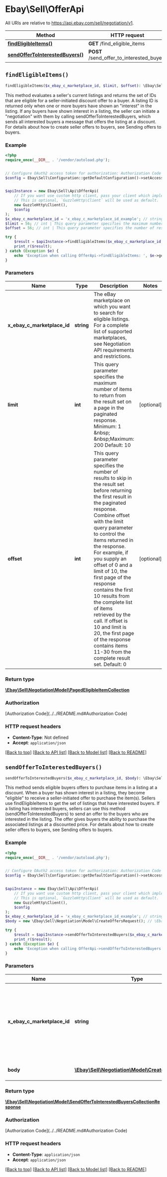 # Ebay\Sell\OfferApi

All URIs are relative to https://api.ebay.com/sell/negotiation/v1.

Method | HTTP request | Description
------------- | ------------- | -------------
[**findEligibleItems()**](OfferApi.md#findEligibleItems) | **GET** /find_eligible_items | 
[**sendOfferToInterestedBuyers()**](OfferApi.md#sendOfferToInterestedBuyers) | **POST** /send_offer_to_interested_buyers | 


## `findEligibleItems()`

```php
findEligibleItems($x_ebay_c_marketplace_id, $limit, $offset): \Ebay\Sell\Negotiation\Model\PagedEligibleItemCollection
```



This method evaluates a seller's current listings and returns the set of IDs that are eligible for a seller-initiated discount offer to a buyer. A listing ID is returned only when one or more buyers have shown an &quot;interest&quot; in the listing. If any buyers have shown interest in a listing, the seller can initiate a &quot;negotiation&quot; with them by calling sendOfferToInterestedBuyers, which sends all interested buyers a message that offers the listing at a discount. For details about how to create seller offers to buyers, see Sending offers to buyers.

### Example

```php
<?php
require_once(__DIR__ . '/vendor/autoload.php');


// Configure OAuth2 access token for authorization: Authorization Code
$config = Ebay\Sell\Configuration::getDefaultConfiguration()->setAccessToken('YOUR_ACCESS_TOKEN');


$apiInstance = new Ebay\Sell\Api\OfferApi(
    // If you want use custom http client, pass your client which implements `GuzzleHttp\ClientInterface`.
    // This is optional, `GuzzleHttp\Client` will be used as default.
    new GuzzleHttp\Client(),
    $config
);
$x_ebay_c_marketplace_id = 'x_ebay_c_marketplace_id_example'; // string | The eBay marketplace on which you want to search for eligible listings. For a complete list of supported marketplaces, see Negotiation API requirements and restrictions.
$limit = 56; // int | This query parameter specifies the maximum number of items to return from the result set on a page in the paginated response. Minimum: 1 &nbsp; &nbsp;Maximum: 200 Default: 10
$offset = 56; // int | This query parameter specifies the number of results to skip in the result set before returning the first result in the paginated response. Combine offset with the limit query parameter to control the items returned in the response. For example, if you supply an offset of 0 and a limit of 10, the first page of the response contains the first 10 results from the complete list of items retrieved by the call. If offset is 10 and limit is 20, the first page of the response contains items 11-30 from the complete result set. Default: 0

try {
    $result = $apiInstance->findEligibleItems($x_ebay_c_marketplace_id, $limit, $offset);
    print_r($result);
} catch (Exception $e) {
    echo 'Exception when calling OfferApi->findEligibleItems: ', $e->getMessage(), PHP_EOL;
}
```

### Parameters

Name | Type | Description  | Notes
------------- | ------------- | ------------- | -------------
 **x_ebay_c_marketplace_id** | **string**| The eBay marketplace on which you want to search for eligible listings. For a complete list of supported marketplaces, see Negotiation API requirements and restrictions. |
 **limit** | **int**| This query parameter specifies the maximum number of items to return from the result set on a page in the paginated response. Minimum: 1 &amp;nbsp; &amp;nbsp;Maximum: 200 Default: 10 | [optional]
 **offset** | **int**| This query parameter specifies the number of results to skip in the result set before returning the first result in the paginated response. Combine offset with the limit query parameter to control the items returned in the response. For example, if you supply an offset of 0 and a limit of 10, the first page of the response contains the first 10 results from the complete list of items retrieved by the call. If offset is 10 and limit is 20, the first page of the response contains items 11-30 from the complete result set. Default: 0 | [optional]

### Return type

[**\Ebay\Sell\Negotiation\Model\PagedEligibleItemCollection**](../Model/PagedEligibleItemCollection.md)

### Authorization

[Authorization Code](../../README.md#Authorization Code)

### HTTP request headers

- **Content-Type**: Not defined
- **Accept**: `application/json`

[[Back to top]](#) [[Back to API list]](../../README.md#endpoints)
[[Back to Model list]](../../README.md#models)
[[Back to README]](../../README.md)

## `sendOfferToInterestedBuyers()`

```php
sendOfferToInterestedBuyers($x_ebay_c_marketplace_id, $body): \Ebay\Sell\Negotiation\Model\SendOfferToInterestedBuyersCollectionResponse
```



This method sends eligible buyers offers to purchase items in a listing at a discount. When a buyer has shown interest in a listing, they become &quot;eligible&quot; to receive a seller-initiated offer to purchase the item(s). Sellers use findEligibleItems to get the set of listings that have interested buyers. If a listing has interested buyers, sellers can use this method (sendOfferToInterestedBuyers) to send an offer to the buyers who are interested in the listing. The offer gives buyers the ability to purchase the associated listings at a discounted price. For details about how to create seller offers to buyers, see Sending offers to buyers.

### Example

```php
<?php
require_once(__DIR__ . '/vendor/autoload.php');


// Configure OAuth2 access token for authorization: Authorization Code
$config = Ebay\Sell\Configuration::getDefaultConfiguration()->setAccessToken('YOUR_ACCESS_TOKEN');


$apiInstance = new Ebay\Sell\Api\OfferApi(
    // If you want use custom http client, pass your client which implements `GuzzleHttp\ClientInterface`.
    // This is optional, `GuzzleHttp\Client` will be used as default.
    new GuzzleHttp\Client(),
    $config
);
$x_ebay_c_marketplace_id = 'x_ebay_c_marketplace_id_example'; // string | The eBay marketplace on which your listings with &quot;eligible&quot; buyers appear. For a complete list of supported marketplaces, see Negotiation API requirements and restrictions.
$body = new \Ebay\Sell\Negotiation\Model\CreateOffersRequest(); // \Ebay\Sell\Negotiation\Model\CreateOffersRequest | Send offer to eligible items request.

try {
    $result = $apiInstance->sendOfferToInterestedBuyers($x_ebay_c_marketplace_id, $body);
    print_r($result);
} catch (Exception $e) {
    echo 'Exception when calling OfferApi->sendOfferToInterestedBuyers: ', $e->getMessage(), PHP_EOL;
}
```

### Parameters

Name | Type | Description  | Notes
------------- | ------------- | ------------- | -------------
 **x_ebay_c_marketplace_id** | **string**| The eBay marketplace on which your listings with &amp;quot;eligible&amp;quot; buyers appear. For a complete list of supported marketplaces, see Negotiation API requirements and restrictions. |
 **body** | [**\Ebay\Sell\Negotiation\Model\CreateOffersRequest**](../Model/CreateOffersRequest.md)| Send offer to eligible items request. | [optional]

### Return type

[**\Ebay\Sell\Negotiation\Model\SendOfferToInterestedBuyersCollectionResponse**](../Model/SendOfferToInterestedBuyersCollectionResponse.md)

### Authorization

[Authorization Code](../../README.md#Authorization Code)

### HTTP request headers

- **Content-Type**: `application/json`
- **Accept**: `application/json`

[[Back to top]](#) [[Back to API list]](../../README.md#endpoints)
[[Back to Model list]](../../README.md#models)
[[Back to README]](../../README.md)
